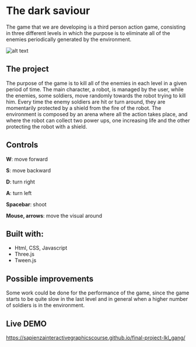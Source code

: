 # The dark saviour
The game that we are developing is a third person action game, consisting in three different levels in which the purpose is to eliminate all of the enemies periodically generated by the environment. 

![alt text](https://github.com/SapienzaInteractiveGraphicsCourse/final-project-lkl_gang/img/easy.png?raw=true)

## The project
The purpose of the game is to kill all of the enemies in each level in a given period of time. The main character, a robot, is managed by the user, while the enemies, some soldiers, move randomly towards the robot trying to kill him. Every time the enemy soldiers are hit or turn around, they are momentarily protected by a shield from the fire of the robot. The environment is composed by an arena where all the action takes place, and where the robot can collect two power ups, one increasing life and the other protecting the robot with a shield.

## Controls
**W**: move forward

**S**: move backward

**D**: turn right

**A**: turn left

**Spacebar**: shoot

**Mouse, arrows**: move the visual around

## Built with:
- Html, CSS, Javascript
- Three.js
- Tween.js

## Possible improvements
Some work could be done for the performance of the game, since the game starts to be quite slow in the last level and in general when a higher number of soldiers is in the environment. 

## Live DEMO
https://sapienzainteractivegraphicscourse.github.io/final-project-lkl_gang/
